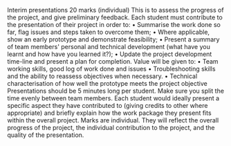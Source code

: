Interim presentations
20 marks (individual)
This is to assess the progress of the project, and give preliminary feedback. Each student
must contribute to the presentation of their project in order to:
• Summarise the work done so far, flag issues and steps taken to overcome them;
• Where applicable, show an early prototype and demonstrate feasibility;
• Present a summary of team members' personal and technical development (what
have you learnt and how have you learned it?);
• Update the project development time-line and present a plan for completion.
Value will be given to:
• Team working skills, good log of work done and issues
• Troubleshooting skills and the ability to reassess objectives when necessary.
• Technical characterisation of how well the prototype meets the project objective
Presentations should be 5 minutes long per student. Make sure you split the time evenly
between team members. Each student would ideally present a specific aspect they have
contributed to (giving credits to other where appropriate) and briefly explain how the work
package they present fits within the overall project.
Marks are individual. They will reflect the overall progress of the project, the individual
contribution to the project, and the quality of the presentation.

